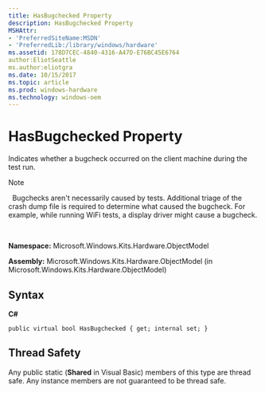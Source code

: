 ```yaml
---
title: HasBugchecked Property
description: HasBugchecked Property
MSHAttr:
- 'PreferredSiteName:MSDN'
- 'PreferredLib:/library/windows/hardware'
ms.assetid: 178D7CEC-4840-4316-A47D-E76BC45E6764
author:EliotSeattle
ms.author:eliotgra
ms.date: 10/15/2017
ms.topic: article
ms.prod: windows-hardware
ms.technology: windows-oem
---
```


# HasBugchecked Property


Indicates whether a bugcheck occurred on the client machine during the test run.

>[!NOTE]
>  Bugchecks aren't necessarily caused by tests. Additional triage of the crash dump file is required to determine what caused the bugcheck. For example, while running WiFi tests, a display driver might cause a bugcheck.

 

**Namespace:** Microsoft.Windows.Kits.Hardware.ObjectModel

**Assembly:** Microsoft.Windows.Kits.Hardware.ObjectModel (in Microsoft.Windows.Kits.Hardware.ObjectModel)

## <span id="Syntax"></span><span id="syntax"></span><span id="SYNTAX"></span>Syntax


**C#**

`public virtual bool HasBugchecked { get; internal set; }`

## <span id="Thread_Safety"></span><span id="thread_safety"></span><span id="THREAD_SAFETY"></span>Thread Safety


Any public static (**Shared** in Visual Basic) members of this type are thread safe. Any instance members are not guaranteed to be thread safe.

 

 






